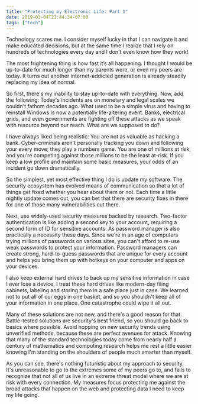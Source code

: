 ```yaml
---
title: "Protecting my Electronic Life: Part 1"
date: 2019-03-04T21:44:34-07:00
tags: ["tech"]
---
```


Technology scares me. I consider myself lucky in that I can navigate it and make educated decisions, but at the same time I realize that I rely on hundreds of technologies every day and I don't even know how they work!

The most frightening thing is how fast it’s all happening. I thought I would be up-to-date for much longer than my parents were, or even my peers are today. It turns out another internet-addicted generation is already steadily replacing my idea of normal.

So first, there's my inability to stay up-to-date with everything. Now, add the following: Today's incidents are on monetary and legal scales we couldn't fathom decades ago. What used to be a simple virus and having to reinstall Windows is now a potentially life-altering event. Banks, electrical grids, and even governments are fighting off these attacks as we speak with resource beyond our reach. What are we supposed to do?

I have always liked being realistic: You are not as valuable as hacking a bank. Cyber-criminals aren't personally tracking you down and following your every move; they play a numbers game. You are one of millions at risk, and you're competing against those millions to be the least at-risk. If you keep a low profile and maintain some basic measures, your odds of an incident go down dramatically.

So the simplest, yet most effective thing I do is update my software. The security ecosystem has evolved means of communication so that a lot of things get fixed whether you hear about them or not. Each time a little nightly update comes out, you can bet that there are security fixes in there for one of those many vulnerabilities out there.

Next, use widely-used security measures backed by research. Two-factor authentication is like adding a second key to your account, requiring a second form of ID for sensitive accounts. As password manager is also practically a necessity these days. Since we're in an age of computers trying millions of passwords on various sites, you can't afford to re-use weak passwords to protect your information. Password managers can create strong, hard-to-guess passwords that are unique for every account and helps you bring them up with hotkeys on your computer and apps on your devices.

I also keep external hard drives to back up my sensitive information in case I ever lose a device. I treat these hard drives like modern-day filing cabinets, labeling and storing them in a safe place just in case. We learned not to put all of our eggs in one basket, and so you shouldn't keep all of your information in one place. One catastrophe could wipe it all out.

Many of these solutions are not new, and there's a good reason for that. Battle-tested solutions are security's best friend, so you should go back to basics where possible. Avoid hopping on new security trends using unverified methods, because these are perfect avenues for attack. Knowing that many of the standard technologies today come from nearly half a century of mathematics and computing research helps me rest a little easier knowing I'm standing on the shoulders of people much smarter than myself.

As you can see, there's nothing futuristic about my approach to security. It's unreasonable to go to the extremes some of my peers go to, and fails to recognize that not all of us live in an extreme threat model where we are at risk with every connection. My measures focus protecting me against the broad attacks that happen on the web and protecting data I need to keep my life going.
